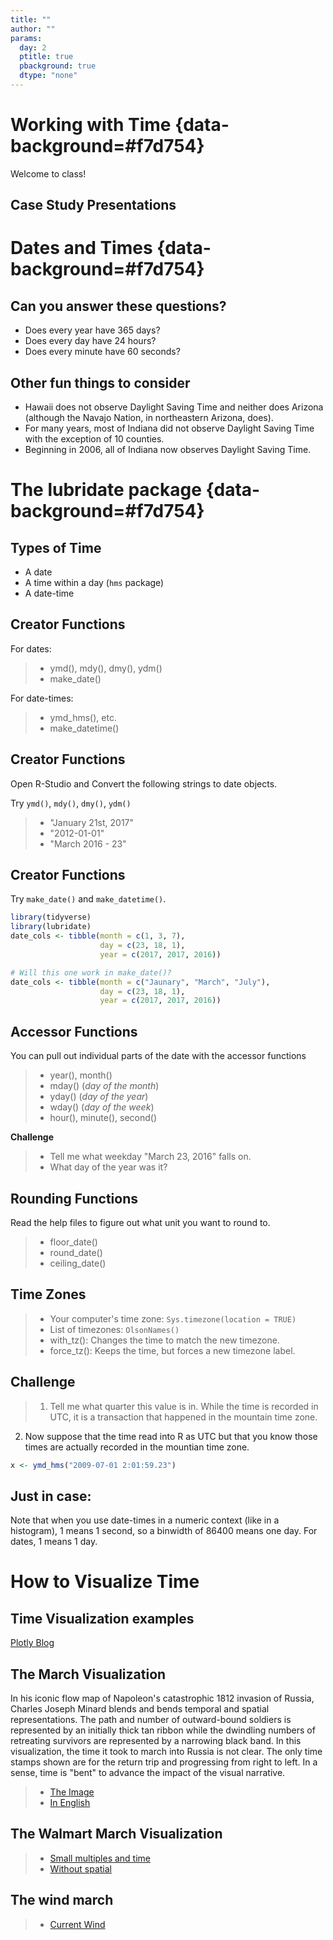 ```yaml
---
title: ""
author: ""
params:
  day: 2
  ptitle: true
  pbackground: true
  dtype: "none"
---
```




# Working with Time {data-background=#f7d754}

Welcome to class!

## Case Study Presentations


<!---------
## The movie march

What do we like? dislike?

> - [Movie Performance over Time](http://www.nytimes.com/interactive/2008/02/23/movies/20080223_REVENUE_GRAPHIC.html?_r=0)
---------------->



<!--------------
# The truthful Art by Alberto Cairo {data-background=#f7d754}

## Data Ethics

> We live in a world with a surfeit of information at our service. It is our choice whether we seek out data that reinforce our biases or choose to look at the world in a critical, rational manner, and allow reality to bend our preconceptions. In the long run, the truth will work better for us than our cherished fictions. [-Razib Khan, "The Abortion Stereotype,"](https://books.google.com/books?id=8dKKCwAAQBAJ&pg=PT153&lpg=PT153&dq=We+live+in+a+world+with+a+surfeit+of+information+at+our+service.+It+is+our+choice+whether+we+seek+out+data+that+reinforce+our+biases+or+choose+to+look+at+the+world+in+a+critical,+rational+manner,+and+allow+reality+to+bend+our+preconceptions.+In+the+long+run,+the+truth+will+work+better+for+us+than+our+cherished+fictions.&source=bl&ots=8S-rNM2MHH&sig=ACfU3U181wRraZCUG1660FODaAj6p0xHSA&hl=en&sa=X&ved=2ahUKEwjhz-iog9jgAhWKsp4KHdi-DBEQ6AEwAHoECAoQAQ#v=onepage&q=We%20live%20in%20a%20world%20with%20a%20surfeit%20of%20information%20at%20our%20service.%20It%20is%20our%20choice%20whether%20we%20seek%20out%20data%20that%20reinforce%20our%20biases%20or%20choose%20to%20look%20at%20the%20world%20in%20a%20critical%2C%20rational%20manner%2C%20and%20allow%20reality%20to%20bend%20our%20preconceptions.%20In%20the%20long%20run%2C%20the%20truth%20will%20work%20better%20for%20us%20than%20our%20cherished%20fictions.&f=false)


## Paul's Version

> For the time will come when people will not put up with sound doctrine. Instead, to suit their own desires, they will gather around them a great number of teachers to say what their itching ears want to hear. They will turn their ears away from the truth and turn aside to myths. [- Paul (2 Timothy 4:3-4 **NIV**)](https://www.biblegateway.com/passage/?search=2+Timothy+4%3A3-4&version=NIV)

## John A Widstoe's Version

> Intelligent people cannot long endure ... doubts.  It must be resolved ... We set about to remove doubt by gathering information and making tests concerning the subject in question... [- Evidences and Reconciliations, pg. 31](http://www.cumorah.com/etexts/evidencesreconciliations.txt)

## Scientific Discovery

## Defining the terms

1. conjecture
2. hypothesis
3. data/test
4. conclusions

## The process

These steps may open researchers' eyes to new paths to explore, so they don't constitute a process with a beginning and an end point but a loop. ...

* **Good answers lead to more good questions.**
* The scientific stance will never take us all the way to an absolute, immutable truth.
* What it may do-and it does it well-is to move us further to the right in the truth continuum.

## The Big Idea

Data always vary randomly because the object of our inquiries, nature itself, is also random. We can analyze and predict events in nature with an increasing amount of precision and accuracy, thanks to improvements in our techniques and instruments, **but a certain amount of random variation, which gives rise to uncertainty, is inevitable.**

## The suspects (Intro)

> * Always be suspicious of studies whose samples have not been randomly chosen
> * Not all scientific research is based on random sampling, but analyzing a random sample of the population will yield more accurate results than a cherry-picked or self-selected sample.

## The suspects (confounding)

> * Some researchers distinguish between two kinds of extraneous variables. Sometimes we can identify an extraneous variable and incorporate it into our model, in which case we'd be dealing with a **confounding variable**.
>    * I know that it may affect my results, so I consider it for my inquiry to minimize its impact.
>    * For example, we could control for population change and for variation in number of motor vehicles when analyzing deaths in traffic accidents.

## The suspects (lurking)

> * There's a second, more insidious kind of extraneous variable. Imagine that I don't know that my friends are indeed geeky. If I were unaware of this, I'd be dealing with a **lurking variable**.
>    * A lurking variable is an extraneous variable that we don't include in our analysis for the simple reason that its existence is unknown to us, or because we can't explain its connection to the phenomenon we're studying.

--------------->

# Dates and Times {data-background=#f7d754}

## Can you answer these questions?

- Does every year have 365 days?
- Does every day have 24 hours?
- Does every minute have 60 seconds?

## Other fun things to consider

- Hawaii does not observe Daylight Saving Time and neither does Arizona (although the Navajo Nation, in northeastern Arizona, does). 
- For many years, most of Indiana did not observe Daylight Saving Time with the exception of 10 counties. 
- Beginning in 2006, all of Indiana now observes Daylight Saving Time. 

<!-------
## The challenge question

In 2005, we want to know how much electricity is being consumed at 4:00 pm on Monday April 4th in commercial buildings.  We are looking at suburbs of Louisville, Kentucky.  **What concerns do you have?**

> - [A little history on daylight saving time](https://www.msn.com/en-us/news/us/10-things-you-might-not-know-about-daylight-saving-time/ss-BBK4azQ#image=9)
---------->

# The lubridate package {data-background=#f7d754}

## Types of Time

- A date
- A time within a day (`hms` package)
- A date-time

## Creator Functions

For dates:

> - ymd(), mdy(), dmy(), ydm()
> - make_date()

For date-times:

> - ymd_hms(), etc.
> - make_datetime()

## Creator Functions

Open R-Studio and Convert the following strings to date objects.

Try `ymd()`, `mdy()`, `dmy()`, `ydm()`

> - "January 21st, 2017"
> - "2012-01-01"
> - "March 2016 - 23"

## Creator Functions

Try `make_date()` and `make_datetime()`.


```r
library(tidyverse)
library(lubridate)
date_cols <- tibble(month = c(1, 3, 7), 
                    day = c(23, 18, 1), 
                    year = c(2017, 2017, 2016))

# Will this one work in make_date()?
date_cols <- tibble(month = c("Jaunary", "March", "July"), 
                    day = c(23, 18, 1), 
                    year = c(2017, 2017, 2016))
```


## Accessor Functions

You can pull out individual parts of the date with the accessor functions

> - year(), month()
> - mday() (*day of the month*)
> - yday() (*day of the year*)
> - wday() (*day of the week*)
> - hour(), minute(), second()

**Challenge**

> - Tell me what weekday "March 23, 2016" falls on.
> - What day of the year was it?

## Rounding Functions

Read the help files to figure out what unit you want to round to.

> - floor_date() 
> - round_date() 
> - ceiling_date()

<!--------
## Challenge

**Tackle the Following**


```r
jan31 <- ymd("2013-01-31")
```

- Add one month to "January 31st".  
- Add 27 hours and 15 minutes to "January 31st, 2013 06:35:27" 
----------->


## Time Zones

> - Your computer's time zone: `Sys.timezone(location = TRUE)`
> - List of timezones: `OlsonNames()`
> - with_tz(): Changes the time to match the new timezone.
> - force_tz(): Keeps the time, but forces a new timezone label.

<!--------

```r
meeting <- ymd_hms("2020-11-01 09:00:00", tz = "Pacific/Auckland")
with_tz(meeting, "America/Chicago")
```

```
## [1] "2020-10-31 15:00:00 CDT"
```

```r
force_tz(meeting, "America/Chicago")
```

```
## [1] "2020-11-01 09:00:00 CST"
```
------------>

## Challenge

> 1. Tell me what quarter this value is in. While the time is recorded in UTC, it is a transaction that happened in the mountain time zone.

2. Now suppose that the time read into R as UTC but that you know those times are actually recorded in the mountian time zone.


```r
x <- ymd_hms("2009-07-01 2:01:59.23")
```

## Just in case:

Note that when you use date-times in a numeric context (like in a histogram), 1 means 1 second, so a binwidth of 86400 means one day. For dates, 1 means 1 day.

# How to Visualize Time

## Time Visualization examples

[Plotly Blog](https://plotlyblog.tumblr.com/post/117105992082/time-series-graphs-eleven-stunning-ways-you-can)

## The March Visualization

In his iconic flow map of Napoleon's catastrophic 1812 invasion of Russia, Charles Joseph Minard blends and bends temporal and spatial representations. The path and number of outward-bound soldiers is represented by an initially thick tan ribbon while the dwindling numbers of retreating survivors are represented by a narrowing black band. In this visualization, the time it took to march into Russia is not clear. The only time stamps shown are for the return trip and progressing from right to left. In a sense, time is "bent" to advance the impact of the visual narrative.

> - [The Image](http://uxmag.com/sites/default/files/uploads/whitney-its-about-time/Minard.png)
> - [In English](https://en.wikipedia.org/wiki/Charles_Joseph_Minard#/media/File:Minard_Update.png)

## The Walmart March Visualization

> - [Small multiples and time](http://excelcharts.com/wp-content/uploads/2012/06/walmart-growth-micromaps1.png)
> - [Without spatial](http://excelcharts.com/wp-content/uploads/2012/06/walmart-reorderable-matrix.png)

## The wind march

> - [Current Wind](http://hint.fm/wind/)

